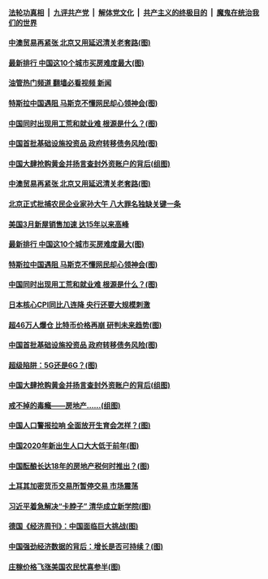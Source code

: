 ####  [法轮功真相](../../../../basic/blob/master/README.md?t=04242202) &nbsp;|&nbsp; [九评共产党](../../../../9ping.md/blob/master/README.md?t=04242202) &nbsp;|&nbsp; [解体党文化](../../../../jtdwh.md/blob/master/README.md?t=04242202)  &nbsp;|&nbsp; [共产主义的终极目的](../../../../gczydzjmd.md/blob/master/README.md?t=04242202) &nbsp;|&nbsp; [魔鬼在统治我们的世界](../../../../mgztzwmdsj.md/blob/master/README.md?t=04242202) 

#### [中澳贸易再紧张 北京又用延迟清关老套路(图)](../pages/p5/969765.md?t=04242202) 

#### [最新排行 中国这10个城市买房难度最大(图)](../pages/p5/969698.md?t=04242202) 

#### [油管热门频道 翻墙必看视频 新闻](http://159.65.108.143:81/youtube.html)

#### [特斯拉中国遇阻 马斯克不懂网民却心领神会(图)](../pages/p5/969717.md?t=04242202) 

#### [中国同时出现用工荒和就业难 根源是什么？(图)](../pages/p5/969679.md?t=04242202) 

#### [中国首批基础设施投资品 政府转移债务风险(图)](../pages/p5/969667.md?t=04242202) 

#### [中国大肆抢购黄金并扬言查封外资账户的背后(组图)](../pages/p5/969604.md?t=04242202) 

#### [中澳贸易再紧张 北京又用延迟清关老套路(图)](../pages/p5/969765.md?t=04242202) 

#### [北京正式批捕农民企业家孙大午 八大罪名独缺关键一条](../pages/p5/969733.md?t=04242202) 

#### [美国3月新屋销售加速 达15年以来高峰](../pages/p5/969730.md?t=04242202) 

#### [最新排行 中国这10个城市买房难度最大(图)](../pages/p5/969698.md?t=04242202) 

#### [特斯拉中国遇阻 马斯克不懂网民却心领神会(图)](../pages/p5/969717.md?t=04242202) 

#### [中国同时出现用工荒和就业难 根源是什么？(图)](../pages/p5/969679.md?t=04242202) 

#### [日本核心CPI同比八连降 央行还要大规模刺激](../pages/p5/969678.md?t=04242202) 

#### [超46万人爆仓 比特币价格再崩 研判未来趋势(图)](../pages/p5/969676.md?t=04242202) 

#### [中国首批基础设施投资品 政府转移债务风险(图)](../pages/p5/969667.md?t=04242202) 

#### [超级陷阱：5G还是6G？(图)](../pages/p5/969614.md?t=04242202) 

#### [中国大肆抢购黄金并扬言查封外资账户的背后(组图)](../pages/p5/969604.md?t=04242202) 

#### [戒不掉的毒瘾——房地产……(组图)](../pages/p5/969597.md?t=04242202) 

#### [中国人口警报拉响 全面放开生育会怎样？(图)](../pages/p5/969575.md?t=04242202) 

#### [中国2020年新出生人口大大低于前年(图)](../pages/p5/969596.md?t=04242202) 

#### [中国酝酿长达18年的房地产税何时推出？(图)](../pages/p5/969557.md?t=04242202) 

#### [土耳其加密货币交易所暂停交易 市场震荡](../pages/p5/969543.md?t=04242202) 

#### [习近平着急解决“卡脖子” 清华成立新学院(图)](../pages/p5/969539.md?t=04242202) 

#### [德国《经济周刊》：中国面临巨大挑战(图)](../pages/p5/969512.md?t=04242202) 

#### [中国强劲经济数据的背后：增长是否可持续？(图)](../pages/p5/969504.md?t=04242202) 

#### [庄稼价格飞涨美国农民忧喜参半(图)](../pages/p5/969492.md?t=04242202) 

<img src='http://gfw-breaker.win/goodnews/indexes/p5.md' width='0px' height='0px'/>
